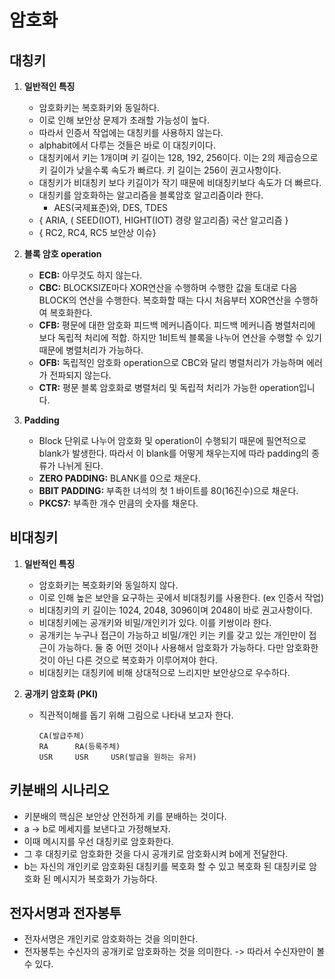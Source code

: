 # 암호화

## 대칭키
1. **일반적인 특징**
   - 암호화키는 복호화키와 동일하다.
   - 이로 인해 보안상 문제가 초래할 가능성이 높다.
   - 따라서 인증서 작업에는 대칭키를 사용하지 않는다.
   - alphabit에서 다루는 것들은 바로 이 대칭키이다.
   - 대칭키에서 키는 1개이며 키 길이는 128, 192, 256이다. 이는 2의 제곱승으로 키 길이가 낮을수록 속도가 빠르다. 키 길이는 256이 권고사항이다.
   - 대칭키가 비대칭키 보다 키길이가 작기 때문에 비대칭키보다 속도가 더 빠르다.
   - 대칭키를 암호화하는 알고리즘을 블록암호 알고리즘이라 한다.
     - AES(국제표준)와, DES, TDES 
   - { ARIA, ( SEED(IOT), HIGHT(IOT) 경량 알고리즘) 국산 알고리즘 }
   - { RC2, RC4, RC5 보안상 이슈}

2. **블록 암호 operation**
   - **ECB:** 아무것도 하지 않는다.
   - **CBC:** BLOCKSIZE마다 XOR연산을 수행하며 수행한 값을 토대로 다음 BLOCK의 연산을 수행한다. 복호화할 때는 다시 처음부터 XOR연산을 수행하여 복호화한다.
   - **CFB:** 평문에 대한 암호화 피드백 메커니즘이다. 피드백 메커니즘 병렬처리에 보다 독립적 처리에 적합. 하지만 1비트씩 블록을 나누어 연산을 수행할 수 있기 때문에 병렬처리가 가능하다.
   - **OFB:** 독립적인 암호화 operation으로 CBC와 달리 병렬처리가 가능하며 에러가 전파되지 않는다.
   - **CTR:** 평문 블록 암호화로 병렬처리 및 독립적 처리가 가능한 operation입니다.

3. **Padding**
   - Block 단위로 나누어 암호화 및 operation이 수행되기 때문에 필연적으로 blank가 발생한다. 따라서 이 blank를 어떻게 채우는지에 따라 padding의 종류가 나뉘게 된다.
   - **ZERO PADDING:** BLANK를 0으로 채운다.
   - **BBIT PADDING:** 부족한 녀석의 첫 1 바이트를 80(16진수)으로 채운다.
   - **PKCS7:** 부족한 개수 만큼의 숫자를 채운다.

## 비대칭키
1. **일반적인 특징**
   - 암호화키는 복호화키와 동일하지 않다.
   - 이로 인해 높은 보안을 요구하는 곳에서 비대칭키를 사용한다. (ex 인증서 작업)
   - 비대칭키의 키 길이는 1024, 2048, 3096이며 2048이 바로 권고사항이다.
   - 비대칭키에는 공개키와 비밀/개인키가 있다. 이를 키쌍이라 한다.
   - 공개키는 누구나 접근이 가능하고 비밀/개인 키는 키를 갖고 있는 개인만이 접근이 가능하다. 둘 중 어떤 것이나 사용해서 암호화가 가능하다. 다만 암호화한 것이 아닌 다른 것으로 복호화가 이루어져야 한다.
   - 비대칭키는 대칭키에 비해 상대적으로 느리지만 보안상으로 우수하다.

2. **공개키 암호화 (PKI)**
   - 직관적이해를 돕기 위해 그림으로 나타내 보고자 한다.
     ```
     CA(발급주체)
     RA      RA(등록주체)
     USR     USR     USR(발급을 원하는 유저)
     ```

## 키분배의 시나리오
- 키분배의 핵심은 보안상 안전하게 키를 분배하는 것이다.
- a -> b로 메세지를 보낸다고 가정해보자.
- 이때 메시지를 우선 대칭키로 암호화한다.
- 그 후 대칭키로 암호화한 것을 다시 공개키로 암호화시켜 b에게 전달한다.
- b는 자신의 개인키로 암호화된 대칭키를 복호화 할 수 있고 복호화 된 대칭키로 암호화 된 메시지가 복호화가 가능하다.

## 전자서명과 전자봉투
- 전자서명은 개인키로 암호화하는 것을 의미한다.
- 전자봉투는 수신자의 공개키로 암호화하는 것을 의미한다. -> 따라서 수신자만이 볼 수 있다.
